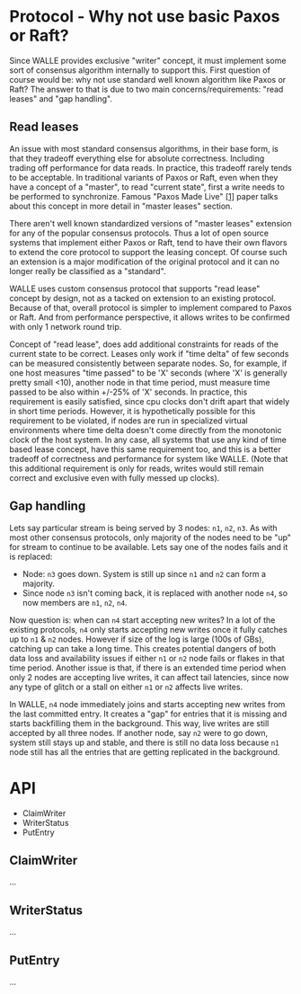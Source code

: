 # Protocol - Why not use basic Paxos or Raft?

Since WALLE provides exclusive "writer" concept, it must implement some sort of consensus algorithm internally
to support this. First question of course would be: why not use standard well known algorithm like Paxos or Raft?
The answer to that is due to two main concerns/requirements: "read leases" and "gap handling".

## Read leases

An issue with most standard consensus algorithms, in their base form, is that they tradeoff everything else
for absolute correctness. Including trading off performance for data reads. In practice, this tradeoff rarely
tends to be acceptable. In traditional variants of Paxos or Raft, even when they have a concept of a "master",
to read "current state", first a write needs to be performed to synchronize. Famous "Paxos Made Live"
[[1]](https://www.cs.utexas.edu/users/lorenzo/corsi/cs380d/papers/paper2-1.pdf) paper talks
about this concept in more detail in "master leases" section.

There aren't well known standardized versions of "master leases" extension for any of the popular consensus
protocols. Thus a lot of open source systems that implement either Paxos or Raft, tend to have their own flavors
to extend the core protocol to support the leasing concept. Of course such an extension is a major modification
of the original protocol and it can no longer really be classified as a "standard".

WALLE uses custom consensus protocol that supports "read lease" concept by design, not as a tacked on extension to
an existing protocol. Because of that, overall protocol is simpler to implement compared to Paxos or Raft. And
from performance perspective, it allows writes to be confirmed with only 1 network round trip.

Concept of "read lease", does add additional constraints for reads of the current state to be correct. Leases only
work if "time delta" of few seconds can be measured consistently between separate nodes. So, for example, if one host
measures "time passed" to be 'X' seconds (where 'X' is generally pretty small <10), another node in that time period,
must measure time passed to be also within +/-25% of 'X' seconds. In practice, this requirement is easily satisfied, since cpu
clocks don't drift apart that widely in short time periods. However, it is hypothetically possible for this requirement to
be violated, if nodes are run in specialized virtual environments where time delta doesn't come directly from the
monotonic clock of the host system. In any case, all systems that use any kind of time based lease concept, have this
same requirement too, and this is a better tradeoff of correctness and performance for system like WALLE. (Note that
this additional requirement is only for reads, writes would still remain correct and exclusive even with fully messed up clocks).

## Gap handling

Lets say particular stream is being served by 3 nodes: `n1`, `n2`, `n3`. As with most other consensus protocols, only majority
of the nodes need to be "up" for stream to continue to be available. Lets say one of the nodes fails and it is replaced:
* Node: `n3` goes down. System is still up since `n1` and `n2` can form a majority.
* Since node `n3` isn't coming back, it is replaced with another node `n4`, so now members are `n1`, `n2`, `n4`.

Now question is: when can `n4` start accepting new writes? In a lot of the existing protocols, `n4` only starts accepting
new writes once it fully catches up to `n1` & `n2` nodes. However if size of the log is large (100s of GBs), catching
up can take a long time. This creates potential dangers of both data loss and availability issues if either `n1` or
`n2` node fails or flakes in that time period. Another issue is that, if there is an extended time period when only 2 nodes
are accepting live writes, it can affect tail latencies, since now any type of glitch or a stall on either `n1` or
`n2` affects live writes.

In WALLE, `n4` node immediately joins and starts accepting new writes from the last committed entry. It creates a "gap"
for entries that it is missing and starts backfilling them in the background. This way, live writes are still
accepted by all three nodes. If another node, say `n2` were to go down, system still stays up and stable, and there is
still no data loss because `n1` node still has all the entries that are getting replicated in the background.


# API

- ClaimWriter
- WriterStatus
- PutEntry

## ClaimWriter

...

## WriterStatus

...

## PutEntry

...
